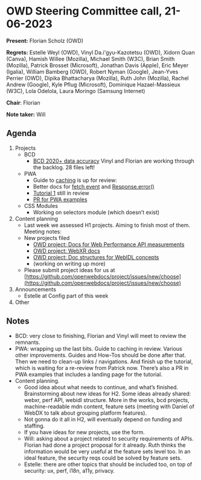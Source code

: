 # OWD Steering Committee call, 21-06-2023

**Present:** Florian Scholz (OWD)

**Regrets:** Estelle Weyl (OWD), Vinyl Da.i'gyu-Kazotetsu (OWD), Xidorn Quan (Canva), Hamish Willee (Mozilla), Michael Smith (W3C), Brian Smith (Mozilla), Patrick Brosset (Microsoft), Jonathan Davis (Apple), Eric Meyer (Igalia), William Bamberg (OWD), Robert Nyman (Google), Jean-Yves Perrier (OWD), Dipika Bhattacharya (Mozilla), Ruth John (Mozilla),  Rachel Andrew (Google), Kyle Pflug (Microsoft),  Dominique Hazael-Massieux (W3C),  Lola Odelola, Laura Moringo (Samsung Internet)

**Chair**: Florian

**Note taker:**  Will

## Agenda

1. Projects
    - BCD
        - [BCD 2020+ data accuracy](https://github.com/openwebdocs/project/issues/85) Vinyl and Florian are working through the backlog. 28 files left!
    - PWA
        - Guide to [caching](https://github.com/mdn/content/pull/27442) is up for review: 
        - Better docs for [fetch event](https://github.com/mdn/content/pull/27367) and [Response.error()](https://github.com/mdn/content/pull/27354)
        - [Tutorial 1](https://github.com/mdn/content/pull/27314) still in review
        - [PR for PWA examples](https://github.com/mdn/pwa-examples/pull/30)
    - CSS Modules
        - Working on selectors module (which doesn’t exist)
2. Content planning
    - Last week we assessed H1 projects. Aiming to finish most of them. Meeting notes: 
    - New projects filed
        - [OWD project: Docs for Web Performance API measurements](https://github.com/openwebdocs/project/issues/157)
        - [OWD project: WebXR docs](https://github.com/openwebdocs/project/issues/158)
        - [OWD project: Doc structures for WebIDL concepts](https://github.com/openwebdocs/project/issues/159)
        - (working on writing up more)
    - Please submit project ideas for us at [https://github.com/openwebdocs/project/issues/new/choose](https://github.com/openwebdocs/project/issues/new/choose)
3. Announcements
    - Estelle at Config part of this week
4. Other

## Notes

- BCD: very close to finishing, Florian and Vinyl will meet to review the remnants.
- PWA: wrapping up the last bits. Guide to caching in review. Various other improvements. Guides and How-Tos should be done after that. Then we need to clean-up links / navigations. And finish up the tutorial, which is waiting for a re-review from Patrick now. There’s also a PR in PWA examples that includes a landing page for the tutorial.
- Content planning.
  - Good idea about what needs to continue, and what’s finished. Brainstorming about new ideas for H2. Some ideas already shared: webxr, perf API, webidl structure. More in the works, bcd projects, machine-readable mdn content, feature sets (meeting with Daniel of WebDX to talk about grouping platform features).
  - Not gonna do it all in H2, will eventually depend on funding and staffing.
  - If you have ideas for new projects, use the form.
  - Will: asking about a project related to security requirements of APIs. Florian had done a project proposal for it already. Ruth thinks the information would be very useful at the feature sets level too. In an ideal feature, the security reqs could be solved by feature sets.
  - Estelle: there are other topics that should be included too, on top of security: ux, perf, i18n, a11y, privacy.
  